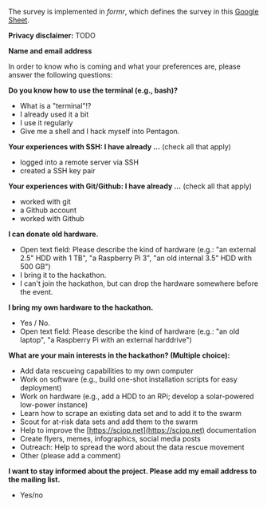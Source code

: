 The survey is implemented in *formr*, which defines the survey in this [Google Sheet](https://docs.google.com/spreadsheets/d/1a5M1byHaIuDaFBpFYS9Ym_QBek6ZuPHI1fxfznlSM70/edit?usp=sharing).

**Privacy disclaimer:**
TODO

**Name and email address**

In order to know who is coming and what your preferences are, please answer the following questions:

**Do you know how to use the terminal (e.g., bash)?**

- What is a "terminal"!?
- I already used it a bit
- I use it regularly
- Give me a shell and I hack myself into Pentagon.

**Your experiences with SSH: I have already ...** (check all that apply)

- logged into a remote server via SSH
- created a SSH key pair

**Your experiences with Git/Github: I have already ...** (check all that apply)

- worked with git
- a Github account
- worked with Github

**I can donate old hardware.**

- Open text field: Please describe the kind of hardware (e.g.: "an external 2.5" HDD with 1 TB", "a Raspberry Pi 3", "an old internal 3.5" HDD with 500 GB")
- I bring it to the hackathon.
- I can't join the hackathon, but can drop the hardware somewhere before the event.

**I bring my own hardware to the hackathon.**

- Yes / No.
- Open text field: Please describe the kind of hardware (e.g.: "an old laptop", "a Raspberry Pi with an external harddrive")

**What are your main interests in the hackathon? (Multiple choice):**

- Add data rescueing capabilities to my own computer
- Work on software (e.g., build one-shot installation scripts for easy deployment)
- Work on hardware (e.g., add a HDD to an RPi; develop a solar-powered low-power instance)
- Learn how to scrape an existing data set and to add it to the swarm
- Scout for at-risk data sets and add them to the swarm
- Help to improve the [https://sciop.net](https://sciop.net) documentation
- Create flyers, memes, infographics, social media posts
- Outreach: Help to spread the word about the data rescue movement
- Other (please add a comment)

**I want to stay informed about the project. Please add my email address to the mailing list.**
- Yes/no
